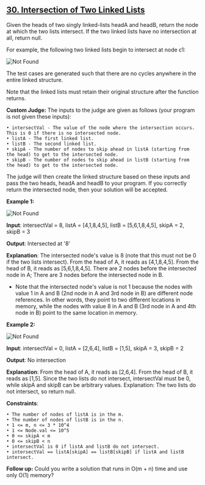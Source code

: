 <h2><a href="https://leetcode.com/problems/intersection-of-two-linked-lists/description/">30. Intersection of Two Linked Lists</a></h2>

Given the heads of two singly linked-lists headA and headB, return the node at which the two lists intersect. If the two linked lists have no intersection at all, return null.

For example, the following two linked lists begin to intersect at node c1:

<img src="https://assets.leetcode.com/uploads/2021/03/05/160_statement.png" alt="Not Found">

The test cases are generated such that there are no cycles anywhere in the entire linked structure.

Note that the linked lists must retain their original structure after the function returns.

**Custom Judge:** The inputs to the judge are given as follows (your program is not given these inputs):

    • intersectVal - The value of the node where the intersection occurs. This is 0 if there is no intersected node.
    • listA - The first linked list.
    • listB - The second linked list.
    • skipA - The number of nodes to skip ahead in listA (starting from the head) to get to the intersected node.
    • skipB - The number of nodes to skip ahead in listB (starting from the head) to get to the intersected node.

The judge will then create the linked structure based on these inputs and pass the two heads, headA and headB to your program. If you correctly return the intersected node, then your solution will be accepted.


**Example 1:**

<img src="https://assets.leetcode.com/uploads/2021/03/05/160_example_1_1.png" alt="Not Found">

**Input**: intersectVal = 8, listA = [4,1,8,4,5], listB = [5,6,1,8,4,5], skipA = 2, skipB = 3

**Output**: Intersected at '8'

**Explanation**: The intersected node's value is 8 (note that this must not be 0 if the two lists intersect).
From the head of A, it reads as [4,1,8,4,5]. From the head of B, it reads as [5,6,1,8,4,5]. There are 2 nodes before the intersected node in A; There are 3 nodes before the intersected node in B.
- Note that the intersected node's value is not 1 because the nodes with value 1 in A and B (2nd node in A and 3rd node in B) are different node references. In other words, they point to two different locations in memory, while the nodes with value 8 in A and B (3rd node in A and 4th node in B) point to the same location in memory.

**Example 2:**

<img src="https://assets.leetcode.com/uploads/2021/03/05/160_example_3.png" alt="Not Found">

**Input**: intersectVal = 0, listA = [2,6,4], listB = [1,5], skipA = 3, skipB = 2

**Output**: No intersection

**Explanation**: From the head of A, it reads as [2,6,4]. From the head of B, it reads as [1,5]. Since the two lists do not intersect, intersectVal must be 0, while skipA and skipB can be arbitrary values.
Explanation: The two lists do not intersect, so return null.


**Constraints**:

    • The number of nodes of listA is in the m.
    • The number of nodes of listB is in the n.
    • 1 <= m, n <= 3 * 10^4
    • 1 <= Node.val <= 10^5
    • 0 <= skipA < m
    • 0 <= skipB < n
    • intersectVal is 0 if listA and listB do not intersect.
    • intersectVal == listA[skipA] == listB[skipB] if listA and listB intersect.

**Follow up:** Could you write a solution that runs in O(m + n) time and use only O(1) memory?